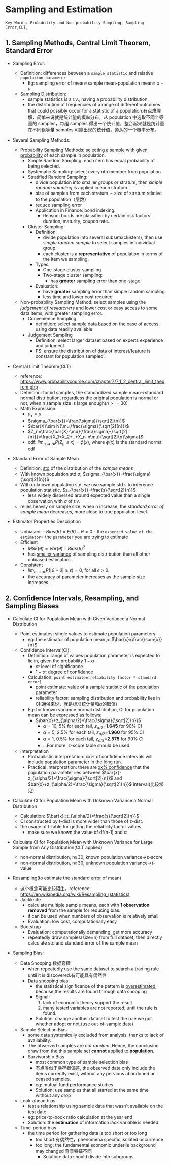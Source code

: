 # Sampling and Estimation

```
Key Words: Probability and Non-probability Sampling, Sampling Error,CLT,
```

## 1. Sampling Methods, Central Limit Theorem, Standard Error

- Sampling Error:

  - Definition: differences between a `sample statistic` and relative `population parameter`
    - Eg: sampling error of mean=sample mean-population mean= $x-\mu$
  - Sampling Distribution:
    - sample statistics is a r.v., having a probability distribution
    - the distribution of frequencies of a range of different outcomes that could possibly occur for a statistic of a population.有点难理解，简单来说就是统计量的概率分布，从 population 中选取不同个等量的 samples，每组 samples 得出一个统计值，整合起来就是统计量在不同组等量 samples 可能出现的统计值，遵从的一个概率分布。

- Several Sampling Methods:

  - Probability Sampling Methods: selecting a sample with <u>given probability</u> of each sample in population.
    - Simple Random Sampling: each item has equal probability of being selected.
    - Systematic Sampling: select every nth member from population
    - Stratified Random Sampling:
      - divide population into smaller groups or stratum, then _simple random sampling_ is applied in each stratum.
      - size of samples from each stratum $\sim$ size of stratum relative to the population（层数）
      - reduce sampling error
      - Application in Finance: bond indexing.
        - Reason: bonds are classified by certain risk factors: duration, maturity, coupon rate...
    - Cluster Sampling:
      - Definition:
        - divide population into several subsets(clusters), then use _simple random sample_ to select samples in individual group.
        - each cluster is a **representative** of population in terms of the item we sampling.
      - Types:
        - One-stage cluster sampling
        - Two-stage cluster sampling:
          - has **greater** sampling error than one-stage
      - Evaluation:
        - have **greater** sampling error than simple random sampling
        - less time and lower cost required
  - Non-probability Sampling Method: select samples using the _judgement of researchers_ and lower cost or easy access to some data items, with greater sampling error.
    - Convenience Sampling
      - definition: select sample data based on the ease of access, using data readily available
    - Judgement Sampling
      - Definition: select larger dataset based on experts experience and judgment.
      - PS: ensure the distribution of data of interest/feature is constant for population sampled.

- Central Limit Theorem(CLT)

  - reference: <https://www.probabilitycourse.com/chapter7/7_1_2_central_limit_theorem.php>
  - Definition: for iid samples, the standardized sample mean→standard normal distribution, regardless the original population is normal or not, when n sample size is large enough($n>=30$)
  - Math Expression:
    - $\mu_{\bar{x}}=\mu$
    - $\sigma_{\bar{x}}=\frac{\sigma}{\sqrt[2]{n}}$
    - $\bar{X}\sim N(\mu,\frac{\sigma}{\sqrt[2]{n}})$
    - $Z_n=\frac{\bar{X}-\mu}{\frac{\sigma}{\sqrt[2]{n}}}=\frac{X_1+X_2+..+X_n-n\mu}{\sqrt[2]{n}\sigma}$
    - cdf: $lim_{n→\infty}P(Z_n≤x)=\phi(x)$, where $\phi(x)$ is the standard normal cdf

- Standard Error of Sample Mean

  - Definition: <u>std</u> of the distribution of the _sample means_
  - With known population std $\sigma$, $\sigma_{\bar{x}}=\frac{\sigma}{\sqrt[2]{n}}$
  - With unknown population std, we use sample std $s$ to inference population statistic. $s_{\bar{x}}=\frac{s}{\sqrt[2]{n}}$
    - less widely dispersed around expected value than a single observation with $\sigma$ of r.v.
  - relies heavily on sample size, when n increase, the _standard error of sample mean_ decreases, more close to true population level.

- Estimator Properties Description
  - Unbiased: - $Bias(\widetilde \theta)=E(\widetilde \theta)-\theta=0$ - the `expected value of the estimator`= the
    `parameter` you are trying to estimate
  - Efficient
    - $MSE(\widetilde \theta)=Var(\widetilde \theta)+Bias(\widetilde \theta)^2$
    - has <u>smaller variance</u> of sampling distribution than all other unbiased estimators.
  - Consistent
    - $lim_{n→\infty}P(|\widetilde \theta-\theta|≥\epsilon)=0$, for all $\epsilon>0$.
    - the accuracy of parameter increases as the sample size increases.

## 2. Confidence Intervals, Resampling, and Sampling Biases

- Calculate CI for Population Mean with Given Variance a Normal Distribution

  - Point estimates: single values to estimate population parameters
    - eg: the estimator of population mean $\mu$: $\bar{x}=\frac{\sum{x}}{n}$
  - Confidence Interval(CI):
    - Definition: range of values population parameter is expected to lie in, given the probability $1-\alpha$
      - $\alpha$: level of significance
      - $1-\alpha$: degree of confidence
    - Calculation: `point estimate±(reliability factor * standard error)`
      - point estimate: value of a sample statistic of the population parameter
      - reliability factor: sampling distribution and probability lies in CI(通俗来说，就是标准统计量和$\alpha$的取值)
    - Eg: for known variance normal distribution, CI for population mean can be expressed as follows:
      - $\bar{x}±z_{\alpha/2}*\frac{\sigma}{\sqrt[2]{n}}$
        - $\alpha=10%$, 5% for each tail, $z_{\alpha/2}$=**1.645** for 90% CI
        - $\alpha=5%$, 2.5% for each tail, $z_{\alpha/2}$=**1.960** for 95% CI
        - $\alpha=1%$, 0.5% for each tail, $z_{\alpha/2}$=**2.575** for 99% CI
        - ...For more, z-score table should be used
  - Interpretation
    - Probabilistic interpretation: xx% of confidence intervals will include population parameter in the long run.
    - Practical interpretation: there are <u>xx% confidence</u> that the population parameter lies between $\bar{x}-z_{\alpha/2}*\frac{\sigma}{\sqrt[2]{n}}$ and $bar{x}+z_{\alpha/2}*\frac{\sigma}{\sqrt[2]{n}}$ interval(比较常见)

- Calculate CI for Population Mean with Unknown Variance a Normal Distribution
  - Calculation: $\bar{x}±t_{\alpha/2}*\frac{s}{\sqrt[2]{n}}$
  - CI constructed by t-dist is more wider than those of z-dist.
  - the usage of t-table for getting the reliability factor values.
    - make sure we known the value of df(n-1) and $\alpha$
- Calculate CI for Population Mean with Unknown Variance for Large Sample from Any Distribution(CLT applied)

  - non-normal distribution, n≥30, known population variance→z-score
  - non-normal distribution, n≥30, unknown population variance→t-value

- Resampling(to estimate the <u>standard error</u> of mean)

  - 这个概念可能比较陌生，reference: <https://en.wikipedia.org/wiki/Resampling_(statistics)>
  - Jackknife
    - calculate multiple sample means, each with **1 observation removed** from the sample for reducing bias.
    - it can be used when numbers of observation is relatively small
    - Evaluation: low cost, computationally easy
  - Bootstrap
    - Evaluation: computationally demanding, get more accuracy
    - repeatedly draw samples(size=n) from full dataset, then directly calculate std and standard error of the sample mean

- Sampling Bias:
  - Data Snooping:数据窥探
    - when repeatedly use the same dataset to search a trading rule until it is discovered.有可能具有偶然性
    - Data snooping bias:
      - the statistical significance of the pattern is <u>overestimated</u>, because the results are found through data snooping
      - Signal:
        1. lack of economic theory support the result
        2. many tested variables are not reported, until the rule is found.
      - Solution: change another dataset to test the rule we got whether adopt or not.(use out-of-sample data)
  - Sample Selection Bias
    - some data systemically excluded from analysis, thanks to lack of availability.
    - The observed samples are _not random_. Hence, the conclusion draw from the this sample set **cannot** applied to **population**.
    - Survivorship Bias
      - most common type of sample selection bias
      - 有点类似于幸存者偏差, the observed data only include the items currently exist, without any pervious abandoned or ceased samples.
      - eg: mutual fund performance studies
      - Solution: use samples that all started at the same time without any drop
  - Look-ahead bias
    - test a relationship using sample data that wasn't available on the test date.
    - eg: price-to-book ratio calculation at the year end
    - Solution: the **estimation** of information lack variable is needed.
  - Time-period bias
    - the time period for gathering data is too short or too long
      - too short:有偶然性，phenomena specific,isolated occurrence
      - too long: the fundamental economic underlie background may changed 背景特征不同
        - Solution: data should divide into subgroups
